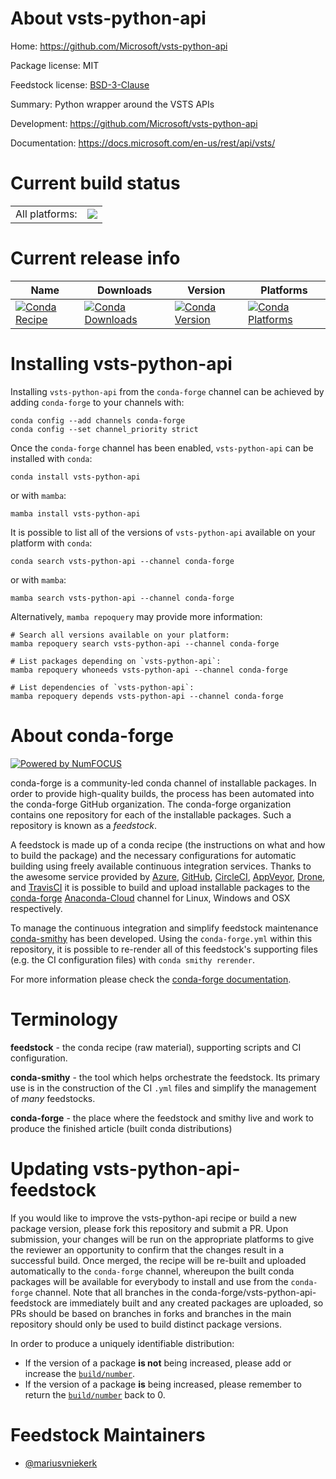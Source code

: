 About vsts-python-api
=====================

Home: https://github.com/Microsoft/vsts-python-api

Package license: MIT

Feedstock license: [BSD-3-Clause](https://github.com/conda-forge/vsts-python-api-feedstock/blob/master/LICENSE.txt)

Summary: Python wrapper around the VSTS APIs

Development: https://github.com/Microsoft/vsts-python-api

Documentation: https://docs.microsoft.com/en-us/rest/api/vsts/

Current build status
====================


<table><tr><td>All platforms:</td>
    <td>
      <a href="https://dev.azure.com/conda-forge/feedstock-builds/_build/latest?definitionId=5857&branchName=master">
        <img src="https://dev.azure.com/conda-forge/feedstock-builds/_apis/build/status/vsts-python-api-feedstock?branchName=master">
      </a>
    </td>
  </tr>
</table>

Current release info
====================

| Name | Downloads | Version | Platforms |
| --- | --- | --- | --- |
| [![Conda Recipe](https://img.shields.io/badge/recipe-vsts--python--api-green.svg)](https://anaconda.org/conda-forge/vsts-python-api) | [![Conda Downloads](https://img.shields.io/conda/dn/conda-forge/vsts-python-api.svg)](https://anaconda.org/conda-forge/vsts-python-api) | [![Conda Version](https://img.shields.io/conda/vn/conda-forge/vsts-python-api.svg)](https://anaconda.org/conda-forge/vsts-python-api) | [![Conda Platforms](https://img.shields.io/conda/pn/conda-forge/vsts-python-api.svg)](https://anaconda.org/conda-forge/vsts-python-api) |

Installing vsts-python-api
==========================

Installing `vsts-python-api` from the `conda-forge` channel can be achieved by adding `conda-forge` to your channels with:

```
conda config --add channels conda-forge
conda config --set channel_priority strict
```

Once the `conda-forge` channel has been enabled, `vsts-python-api` can be installed with `conda`:

```
conda install vsts-python-api
```

or with `mamba`:

```
mamba install vsts-python-api
```

It is possible to list all of the versions of `vsts-python-api` available on your platform with `conda`:

```
conda search vsts-python-api --channel conda-forge
```

or with `mamba`:

```
mamba search vsts-python-api --channel conda-forge
```

Alternatively, `mamba repoquery` may provide more information:

```
# Search all versions available on your platform:
mamba repoquery search vsts-python-api --channel conda-forge

# List packages depending on `vsts-python-api`:
mamba repoquery whoneeds vsts-python-api --channel conda-forge

# List dependencies of `vsts-python-api`:
mamba repoquery depends vsts-python-api --channel conda-forge
```


About conda-forge
=================

[![Powered by
NumFOCUS](https://img.shields.io/badge/powered%20by-NumFOCUS-orange.svg?style=flat&colorA=E1523D&colorB=007D8A)](https://numfocus.org)

conda-forge is a community-led conda channel of installable packages.
In order to provide high-quality builds, the process has been automated into the
conda-forge GitHub organization. The conda-forge organization contains one repository
for each of the installable packages. Such a repository is known as a *feedstock*.

A feedstock is made up of a conda recipe (the instructions on what and how to build
the package) and the necessary configurations for automatic building using freely
available continuous integration services. Thanks to the awesome service provided by
[Azure](https://azure.microsoft.com/en-us/services/devops/), [GitHub](https://github.com/),
[CircleCI](https://circleci.com/), [AppVeyor](https://www.appveyor.com/),
[Drone](https://cloud.drone.io/welcome), and [TravisCI](https://travis-ci.com/)
it is possible to build and upload installable packages to the
[conda-forge](https://anaconda.org/conda-forge) [Anaconda-Cloud](https://anaconda.org/)
channel for Linux, Windows and OSX respectively.

To manage the continuous integration and simplify feedstock maintenance
[conda-smithy](https://github.com/conda-forge/conda-smithy) has been developed.
Using the ``conda-forge.yml`` within this repository, it is possible to re-render all of
this feedstock's supporting files (e.g. the CI configuration files) with ``conda smithy rerender``.

For more information please check the [conda-forge documentation](https://conda-forge.org/docs/).

Terminology
===========

**feedstock** - the conda recipe (raw material), supporting scripts and CI configuration.

**conda-smithy** - the tool which helps orchestrate the feedstock.
                   Its primary use is in the construction of the CI ``.yml`` files
                   and simplify the management of *many* feedstocks.

**conda-forge** - the place where the feedstock and smithy live and work to
                  produce the finished article (built conda distributions)


Updating vsts-python-api-feedstock
==================================

If you would like to improve the vsts-python-api recipe or build a new
package version, please fork this repository and submit a PR. Upon submission,
your changes will be run on the appropriate platforms to give the reviewer an
opportunity to confirm that the changes result in a successful build. Once
merged, the recipe will be re-built and uploaded automatically to the
`conda-forge` channel, whereupon the built conda packages will be available for
everybody to install and use from the `conda-forge` channel.
Note that all branches in the conda-forge/vsts-python-api-feedstock are
immediately built and any created packages are uploaded, so PRs should be based
on branches in forks and branches in the main repository should only be used to
build distinct package versions.

In order to produce a uniquely identifiable distribution:
 * If the version of a package **is not** being increased, please add or increase
   the [``build/number``](https://docs.conda.io/projects/conda-build/en/latest/resources/define-metadata.html#build-number-and-string).
 * If the version of a package **is** being increased, please remember to return
   the [``build/number``](https://docs.conda.io/projects/conda-build/en/latest/resources/define-metadata.html#build-number-and-string)
   back to 0.

Feedstock Maintainers
=====================

* [@mariusvniekerk](https://github.com/mariusvniekerk/)

